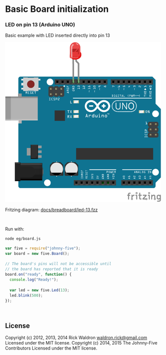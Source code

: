 <!--remove-start-->

# Basic Board initialization

<!--remove-end-->






### LED on pin 13 (Arduino UNO)


Basic example with LED inserted directly into pin 13


![docs/breadboard/led-13.png](breadboard/led-13.png)<br>

Fritzing diagram: [docs/breadboard/led-13.fzz](breadboard/led-13.fzz)

&nbsp;




Run with:
```bash
node eg/board.js
```


```javascript
var five = require("johnny-five");
var board = new five.Board();

// The board's pins will not be accessible until
// the board has reported that it is ready
board.on("ready", function() {
  console.log("Ready!");

  var led = new five.Led(13);
  led.blink(500);
});

```








&nbsp;

<!--remove-start-->

## License
Copyright (c) 2012, 2013, 2014 Rick Waldron <waldron.rick@gmail.com>
Licensed under the MIT license.
Copyright (c) 2014, 2015 The Johnny-Five Contributors
Licensed under the MIT license.

<!--remove-end-->
